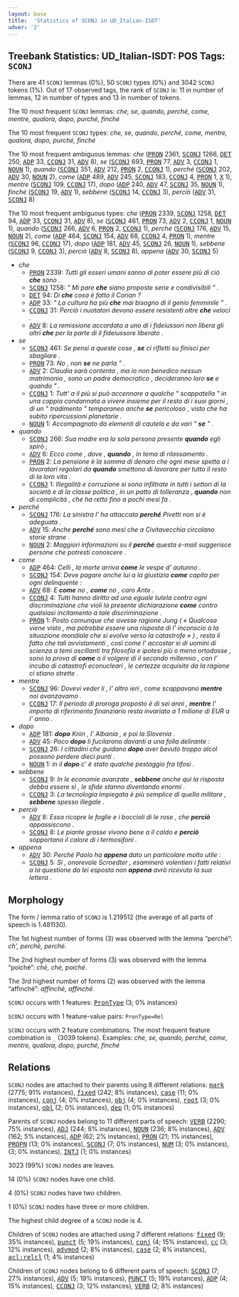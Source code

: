 ```yaml
---
layout: base
title:  'Statistics of SCONJ in UD_Italian-ISDT'
udver: '2'
---
```


## Treebank Statistics: UD_Italian-ISDT: POS Tags: `SCONJ`

There are 41 `SCONJ` lemmas (0%), 50 `SCONJ` types (0%) and 3042 `SCONJ` tokens (1%).
Out of 17 observed tags, the rank of `SCONJ` is: 11 in number of lemmas, 12 in number of types and 13 in number of tokens.

The 10 most frequent `SCONJ` lemmas: <em>che, se, quando, perché, come, mentre, qualora, dopo, purché, finché</em>

The 10 most frequent `SCONJ` types:  <em>che, se, quando, perché, come, mentre, qualora, dopo, purché, finché</em>

The 10 most frequent ambiguous lemmas: <em>che</em> (<tt><a href="it_isdt-pos-PRON.html">PRON</a></tt> 2361, <tt><a href="it_isdt-pos-SCONJ.html">SCONJ</a></tt> 1266, <tt><a href="it_isdt-pos-DET.html">DET</a></tt> 250, <tt><a href="it_isdt-pos-ADP.html">ADP</a></tt> 33, <tt><a href="it_isdt-pos-CCONJ.html">CCONJ</a></tt> 31, <tt><a href="it_isdt-pos-ADV.html">ADV</a></tt> 8), <em>se</em> (<tt><a href="it_isdt-pos-SCONJ.html">SCONJ</a></tt> 693, <tt><a href="it_isdt-pos-PRON.html">PRON</a></tt> 77, <tt><a href="it_isdt-pos-ADV.html">ADV</a></tt> 3, <tt><a href="it_isdt-pos-CCONJ.html">CCONJ</a></tt> 1, <tt><a href="it_isdt-pos-NOUN.html">NOUN</a></tt> 1), <em>quando</em> (<tt><a href="it_isdt-pos-SCONJ.html">SCONJ</a></tt> 351, <tt><a href="it_isdt-pos-ADV.html">ADV</a></tt> 212, <tt><a href="it_isdt-pos-PRON.html">PRON</a></tt> 2, <tt><a href="it_isdt-pos-CCONJ.html">CCONJ</a></tt> 1), <em>perché</em> (<tt><a href="it_isdt-pos-SCONJ.html">SCONJ</a></tt> 202, <tt><a href="it_isdt-pos-ADV.html">ADV</a></tt> 30, <tt><a href="it_isdt-pos-NOUN.html">NOUN</a></tt> 2), <em>come</em> (<tt><a href="it_isdt-pos-ADP.html">ADP</a></tt> 489, <tt><a href="it_isdt-pos-ADV.html">ADV</a></tt> 245, <tt><a href="it_isdt-pos-SCONJ.html">SCONJ</a></tt> 183, <tt><a href="it_isdt-pos-CCONJ.html">CCONJ</a></tt> 4, <tt><a href="it_isdt-pos-PRON.html">PRON</a></tt> 1, <tt><a href="it_isdt-pos-X.html">X</a></tt> 1), <em>mentre</em> (<tt><a href="it_isdt-pos-SCONJ.html">SCONJ</a></tt> 109, <tt><a href="it_isdt-pos-CCONJ.html">CCONJ</a></tt> 17), <em>dopo</em> (<tt><a href="it_isdt-pos-ADP.html">ADP</a></tt> 240, <tt><a href="it_isdt-pos-ADV.html">ADV</a></tt> 47, <tt><a href="it_isdt-pos-SCONJ.html">SCONJ</a></tt> 35, <tt><a href="it_isdt-pos-NOUN.html">NOUN</a></tt> 1), <em>finché</em> (<tt><a href="it_isdt-pos-SCONJ.html">SCONJ</a></tt> 19, <tt><a href="it_isdt-pos-ADV.html">ADV</a></tt> 1), <em>sebbene</em> (<tt><a href="it_isdt-pos-SCONJ.html">SCONJ</a></tt> 14, <tt><a href="it_isdt-pos-CCONJ.html">CCONJ</a></tt> 3), <em>perciò</em> (<tt><a href="it_isdt-pos-ADV.html">ADV</a></tt> 31, <tt><a href="it_isdt-pos-SCONJ.html">SCONJ</a></tt> 8)

The 10 most frequent ambiguous types:  <em>che</em> (<tt><a href="it_isdt-pos-PRON.html">PRON</a></tt> 2339, <tt><a href="it_isdt-pos-SCONJ.html">SCONJ</a></tt> 1258, <tt><a href="it_isdt-pos-DET.html">DET</a></tt> 94, <tt><a href="it_isdt-pos-ADP.html">ADP</a></tt> 33, <tt><a href="it_isdt-pos-CCONJ.html">CCONJ</a></tt> 31, <tt><a href="it_isdt-pos-ADV.html">ADV</a></tt> 8), <em>se</em> (<tt><a href="it_isdt-pos-SCONJ.html">SCONJ</a></tt> 461, <tt><a href="it_isdt-pos-PRON.html">PRON</a></tt> 73, <tt><a href="it_isdt-pos-ADV.html">ADV</a></tt> 2, <tt><a href="it_isdt-pos-CCONJ.html">CCONJ</a></tt> 1, <tt><a href="it_isdt-pos-NOUN.html">NOUN</a></tt> 1), <em>quando</em> (<tt><a href="it_isdt-pos-SCONJ.html">SCONJ</a></tt> 266, <tt><a href="it_isdt-pos-ADV.html">ADV</a></tt> 6, <tt><a href="it_isdt-pos-PRON.html">PRON</a></tt> 2, <tt><a href="it_isdt-pos-CCONJ.html">CCONJ</a></tt> 1), <em>perché</em> (<tt><a href="it_isdt-pos-SCONJ.html">SCONJ</a></tt> 176, <tt><a href="it_isdt-pos-ADV.html">ADV</a></tt> 15, <tt><a href="it_isdt-pos-NOUN.html">NOUN</a></tt> 2), <em>come</em> (<tt><a href="it_isdt-pos-ADP.html">ADP</a></tt> 464, <tt><a href="it_isdt-pos-SCONJ.html">SCONJ</a></tt> 154, <tt><a href="it_isdt-pos-ADV.html">ADV</a></tt> 68, <tt><a href="it_isdt-pos-CCONJ.html">CCONJ</a></tt> 4, <tt><a href="it_isdt-pos-PRON.html">PRON</a></tt> 1), <em>mentre</em> (<tt><a href="it_isdt-pos-SCONJ.html">SCONJ</a></tt> 96, <tt><a href="it_isdt-pos-CCONJ.html">CCONJ</a></tt> 17), <em>dopo</em> (<tt><a href="it_isdt-pos-ADP.html">ADP</a></tt> 181, <tt><a href="it_isdt-pos-ADV.html">ADV</a></tt> 45, <tt><a href="it_isdt-pos-SCONJ.html">SCONJ</a></tt> 26, <tt><a href="it_isdt-pos-NOUN.html">NOUN</a></tt> 1), <em>sebbene</em> (<tt><a href="it_isdt-pos-SCONJ.html">SCONJ</a></tt> 9, <tt><a href="it_isdt-pos-CCONJ.html">CCONJ</a></tt> 3), <em>perciò</em> (<tt><a href="it_isdt-pos-ADV.html">ADV</a></tt> 8, <tt><a href="it_isdt-pos-SCONJ.html">SCONJ</a></tt> 8), <em>appena</em> (<tt><a href="it_isdt-pos-ADV.html">ADV</a></tt> 30, <tt><a href="it_isdt-pos-SCONJ.html">SCONJ</a></tt> 5)


* <em>che</em>
  * <tt><a href="it_isdt-pos-PRON.html">PRON</a></tt> 2339: <em>Tutti gli esseri umani sanno di poter essere più di ciò <b>che</b> sono .</em>
  * <tt><a href="it_isdt-pos-SCONJ.html">SCONJ</a></tt> 1258: <em>" Mi pare <b>che</b> siano proposte serie e condivisibili " .</em>
  * <tt><a href="it_isdt-pos-DET.html">DET</a></tt> 94: <em>Di <b>che</b> cosa è fatto il Corian ?</em>
  * <tt><a href="it_isdt-pos-ADP.html">ADP</a></tt> 33: <em>" La cultura ha più <b>che</b> mai bisogno di il genio femminile " .</em>
  * <tt><a href="it_isdt-pos-CCONJ.html">CCONJ</a></tt> 31: <em>Perciò i nuotatori devono essere resistenti oltre <b>che</b> veloci .</em>
  * <tt><a href="it_isdt-pos-ADV.html">ADV</a></tt> 8: <em>La remissione accordata a uno di i fideiussori non libera gli altri <b>che</b> per la parte di il fideiussore liberato .</em>
* <em>se</em>
  * <tt><a href="it_isdt-pos-SCONJ.html">SCONJ</a></tt> 461: <em>Se pensi a queste cose , <b>se</b> ci rifletti su finisci per sbagliare .</em>
  * <tt><a href="it_isdt-pos-PRON.html">PRON</a></tt> 73: <em>No , non <b>se</b> ne parla " .</em>
  * <tt><a href="it_isdt-pos-ADV.html">ADV</a></tt> 2: <em>Claudia sarà contenta , ma io non benedico nessun matrimonio , sono un padre democratico , decideranno loro <b>se</b> e quando " .</em>
  * <tt><a href="it_isdt-pos-CCONJ.html">CCONJ</a></tt> 1: <em>Tutt' a il più si può accennare a qualche " scappatella " in una coppia condannata a vivere insieme per il resto di i suoi giorni , di un " tradimento " temporaneo anche <b>se</b> pericoloso , visto che ha subito ripercussioni planetarie .</em>
  * <tt><a href="it_isdt-pos-NOUN.html">NOUN</a></tt> 1: <em>Accompagnato da elementi di cautela e da vari " <b>se</b> " .</em>
* <em>quando</em>
  * <tt><a href="it_isdt-pos-SCONJ.html">SCONJ</a></tt> 266: <em>Sua madre era la sola persona presente <b>quando</b> egli spirò ;</em>
  * <tt><a href="it_isdt-pos-ADV.html">ADV</a></tt> 6: <em>Ecco come , dove , <b>quando</b> , in tema di rilassamento .</em>
  * <tt><a href="it_isdt-pos-PRON.html">PRON</a></tt> 2: <em>La pensione è la somma di denaro che ogni mese spetta a i lavoratori regolari da <b>quando</b> smettono di lavorare per tutto il resto di la loro vita .</em>
  * <tt><a href="it_isdt-pos-CCONJ.html">CCONJ</a></tt> 1: <em>Illegalità e corruzione si sono infiltrate in tutti i settori di la società e di la classe politica , in un patto di tolleranza , <b>quando</b> non di complicità , che ha retto fino a pochi mesi fa .</em>
* <em>perché</em>
  * <tt><a href="it_isdt-pos-SCONJ.html">SCONJ</a></tt> 176: <em>La sinistra l' ha attaccata <b>perché</b> Pivetti non si è adeguata .</em>
  * <tt><a href="it_isdt-pos-ADV.html">ADV</a></tt> 15: <em>Anche <b>perché</b> sono mesi che a Civitavecchia circolano storie strane .</em>
  * <tt><a href="it_isdt-pos-NOUN.html">NOUN</a></tt> 2: <em>Maggiori informazioni su il <b>perché</b> questa e-mail suggerisce persone che potresti conoscere .</em>
* <em>come</em>
  * <tt><a href="it_isdt-pos-ADP.html">ADP</a></tt> 464: <em>Celli , la morte arriva <b>come</b> le vespe d' autunno .</em>
  * <tt><a href="it_isdt-pos-SCONJ.html">SCONJ</a></tt> 154: <em>Deve pagare anche lui a la giustizia <b>come</b> capita per ogni delinquente :</em>
  * <tt><a href="it_isdt-pos-ADV.html">ADV</a></tt> 68: <em>E <b>come</b> no , <b>come</b> no , caro Ante .</em>
  * <tt><a href="it_isdt-pos-CCONJ.html">CCONJ</a></tt> 4: <em>Tutti hanno diritto ad una eguale tutela contro ogni discriminazione che violi la presente dichiarazione <b>come</b> contro qualsiasi incitamento a tale discriminazione .</em>
  * <tt><a href="it_isdt-pos-PRON.html">PRON</a></tt> 1: <em>Posto comunque che avesse ragione Jung ( « Qualcosa viene visto , ma potrebbe essere una risposta di l' inconscio a la situazione mondiale che si evolve verso la catastrofe » ) , resta il fatto che tali avvistamenti , così come l' accostar si di uomini di scienza a temi oscillanti tra filosofia e ipotesi più o meno ortodosse , sono la prova di <b>come</b> a il volgere di il secondo millennio , con l' incubo di catastrofi econucleari , le certezze acquisite da la ragione ci stiano strette .</em>
* <em>mentre</em>
  * <tt><a href="it_isdt-pos-SCONJ.html">SCONJ</a></tt> 96: <em>Dovevi veder li , l' altro ieri , come scappavano <b>mentre</b> noi avanzavamo .</em>
  * <tt><a href="it_isdt-pos-CCONJ.html">CCONJ</a></tt> 17: <em>Il periodo di proroga proposto è di sei anni , <b>mentre</b> l' importo di riferimento finanziario resta invariato a 1 milione di EUR a l' anno .</em>
* <em>dopo</em>
  * <tt><a href="it_isdt-pos-ADP.html">ADP</a></tt> 181: <em><b>dopo</b> Knin , l' Albania , e poi la Slovenia .</em>
  * <tt><a href="it_isdt-pos-ADV.html">ADV</a></tt> 45: <em>Poco <b>dopo</b> li fucilarono davanti a una folla delirante :</em>
  * <tt><a href="it_isdt-pos-SCONJ.html">SCONJ</a></tt> 26: <em>I cittadini che guidano <b>dopo</b> aver bevuto troppo alcol possono perdere dieci punti .</em>
  * <tt><a href="it_isdt-pos-NOUN.html">NOUN</a></tt> 1: <em>in il <b>dopo</b> c' è stato qualche pestaggio fra tifosi .</em>
* <em>sebbene</em>
  * <tt><a href="it_isdt-pos-SCONJ.html">SCONJ</a></tt> 9: <em>In le economie avanzate , <b>sebbene</b> anche qui la risposta debba essere sì , le sfide stanno diventando enormi .</em>
  * <tt><a href="it_isdt-pos-CCONJ.html">CCONJ</a></tt> 3: <em>La tecnologia impiegata è più semplice di quella militare , <b>sebbene</b> spesso illegale .</em>
* <em>perciò</em>
  * <tt><a href="it_isdt-pos-ADV.html">ADV</a></tt> 8: <em>Essa ricopre le foglie e i boccioli di le rose , che <b>perciò</b> appassiscono .</em>
  * <tt><a href="it_isdt-pos-SCONJ.html">SCONJ</a></tt> 8: <em>Le piante grasse vivono bene a il caldo e <b>perciò</b> sopportano il calore di i termosifoni .</em>
* <em>appena</em>
  * <tt><a href="it_isdt-pos-ADV.html">ADV</a></tt> 30: <em>Perché Paolo ha <b>appena</b> dato un particolare molto utile :</em>
  * <tt><a href="it_isdt-pos-SCONJ.html">SCONJ</a></tt> 5: <em>Sì , onorevole Scroedter , esaminerò volentieri i fatti relativi a la questione da lei esposta non <b>appena</b> avrò ricevuto la sua lettera .</em>

## Morphology

The form / lemma ratio of `SCONJ` is 1.219512 (the average of all parts of speech is 1.481130).

The 1st highest number of forms (3) was observed with the lemma “perché”: <em>ch', perchè, perché</em>.

The 2nd highest number of forms (3) was observed with the lemma “poiché”: <em>chè, ché, poiché</em>.

The 3rd highest number of forms (2) was observed with the lemma “affinché”: <em>affinchè, affinché</em>.

`SCONJ` occurs with 1 features: <tt><a href="it_isdt-feat-PronType.html">PronType</a></tt> (3; 0% instances)

`SCONJ` occurs with 1 feature-value pairs: `PronType=Rel`

`SCONJ` occurs with 2 feature combinations.
The most frequent feature combination is `_` (3039 tokens).
Examples: <em>che, se, quando, perché, come, mentre, qualora, dopo, purché, finché</em>


## Relations

`SCONJ` nodes are attached to their parents using 8 different relations: <tt><a href="it_isdt-dep-mark.html">mark</a></tt> (2775; 91% instances), <tt><a href="it_isdt-dep-fixed.html">fixed</a></tt> (242; 8% instances), <tt><a href="it_isdt-dep-case.html">case</a></tt> (11; 0% instances), <tt><a href="it_isdt-dep-conj.html">conj</a></tt> (4; 0% instances), <tt><a href="it_isdt-dep-obj.html">obj</a></tt> (4; 0% instances), <tt><a href="it_isdt-dep-root.html">root</a></tt> (3; 0% instances), <tt><a href="it_isdt-dep-obl.html">obl</a></tt> (2; 0% instances), <tt><a href="it_isdt-dep-dep.html">dep</a></tt> (1; 0% instances)

Parents of `SCONJ` nodes belong to 11 different parts of speech: <tt><a href="it_isdt-pos-VERB.html">VERB</a></tt> (2290; 75% instances), <tt><a href="it_isdt-pos-ADJ.html">ADJ</a></tt> (244; 8% instances), <tt><a href="it_isdt-pos-NOUN.html">NOUN</a></tt> (236; 8% instances), <tt><a href="it_isdt-pos-ADV.html">ADV</a></tt> (162; 5% instances), <tt><a href="it_isdt-pos-ADP.html">ADP</a></tt> (62; 2% instances), <tt><a href="it_isdt-pos-PRON.html">PRON</a></tt> (21; 1% instances), <tt><a href="it_isdt-pos-PROPN.html">PROPN</a></tt> (13; 0% instances), <tt><a href="it_isdt-pos-SCONJ.html">SCONJ</a></tt> (7; 0% instances), <tt><a href="it_isdt-pos-NUM.html">NUM</a></tt> (3; 0% instances),  (3; 0% instances), <tt><a href="it_isdt-pos-INTJ.html">INTJ</a></tt> (1; 0% instances)

3023 (99%) `SCONJ` nodes are leaves.

14 (0%) `SCONJ` nodes have one child.

4 (0%) `SCONJ` nodes have two children.

1 (0%) `SCONJ` nodes have three or more children.

The highest child degree of a `SCONJ` node is 4.

Children of `SCONJ` nodes are attached using 7 different relations: <tt><a href="it_isdt-dep-fixed.html">fixed</a></tt> (9; 35% instances), <tt><a href="it_isdt-dep-punct.html">punct</a></tt> (5; 19% instances), <tt><a href="it_isdt-dep-conj.html">conj</a></tt> (4; 15% instances), <tt><a href="it_isdt-dep-cc.html">cc</a></tt> (3; 12% instances), <tt><a href="it_isdt-dep-advmod.html">advmod</a></tt> (2; 8% instances), <tt><a href="it_isdt-dep-case.html">case</a></tt> (2; 8% instances), <tt><a href="it_isdt-dep-acl-relcl.html">acl:relcl</a></tt> (1; 4% instances)

Children of `SCONJ` nodes belong to 6 different parts of speech: <tt><a href="it_isdt-pos-SCONJ.html">SCONJ</a></tt> (7; 27% instances), <tt><a href="it_isdt-pos-ADV.html">ADV</a></tt> (5; 19% instances), <tt><a href="it_isdt-pos-PUNCT.html">PUNCT</a></tt> (5; 19% instances), <tt><a href="it_isdt-pos-ADP.html">ADP</a></tt> (4; 15% instances), <tt><a href="it_isdt-pos-CCONJ.html">CCONJ</a></tt> (3; 12% instances), <tt><a href="it_isdt-pos-VERB.html">VERB</a></tt> (2; 8% instances)

